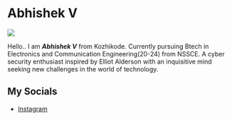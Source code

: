 # Abhishek V

<img src="https://raw.githubusercontent.com/Tinkerhub-NSSCE/git-and-github-session-task-2/main/images/abhishek_v.jpg">

Hello.. I am _**Abhishek V**_ from Kozhikode.
Currently pursuing Btech in Electronics and Communication Engineering(20-24) from NSSCE.
A cyber security enthusiast inspired by Elliot Alderson with an inquisitive mind seeking new challenges in the world of technology.

## My Socials

- [Instagram](https://instagram.com/_abhishek.v__)
